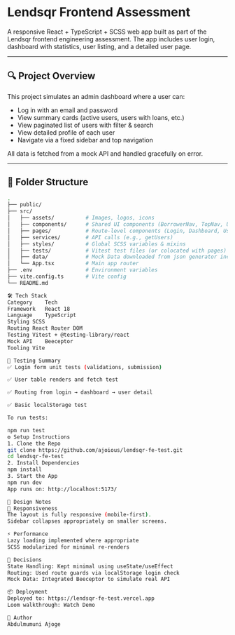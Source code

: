 # Lendsqr Frontend Assessment

A responsive React + TypeScript + SCSS web app built as part of the Lendsqr frontend engineering assessment. The app includes user login, dashboard with statistics, user listing, and a detailed user page.

---

## 🔍 Project Overview

This project simulates an admin dashboard where a user can:

- Log in with an email and password
- View summary cards (active users, users with loans, etc.)
- View paginated list of users with filter & search
- View detailed profile of each user
- Navigate via a fixed sidebar and top navigation

All data is fetched from a mock API and handled gracefully on error.

---

## 🧱 Folder Structure

```bash
.
├── public/
├── src/
│   ├── assets/          # Images, logos, icons
│   ├── components/      # Shared UI components (BorrowerNav, TopNav, UserAccountTable, UserSummary, etc.)
│   ├── pages/           # Route-level components (Login, Dashboard, UserDetails)
│   ├── services/        # API calls (e.g., getUsers)
│   ├── styles/          # Global SCSS variables & mixins
│   ├── tests/           # Vitest test files (or colocated with pages)
│   ├── data/            # Mock Data downloaded from json generator incase the end point could not be reached
│   └── App.tsx          # Main app router
├── .env                 # Environment variables
├── vite.config.ts       # Vite config
└── README.md

🛠️ Tech Stack
Category	Tech
Framework	React 18
Language	TypeScript
Styling	SCSS
Routing	React Router DOM
Testing	Vitest + @testing-library/react
Mock API	Beeceptor
Tooling	Vite

🧪 Testing Summary
✅ Login form unit tests (validations, submission)

✅ User table renders and fetch test

✅ Routing from login → dashboard → user detail

✅ Basic localStorage test

To run tests:

npm run test
⚙️ Setup Instructions
1. Clone the Repo
git clone https://github.com/ajoious/lendsqr-fe-test.git
cd lendsqr-fe-test
2. Install Dependencies
npm install
3. Start the App
npm run dev
App runs on: http://localhost:5173/

🎨 Design Notes
🔄 Responsiveness
The layout is fully responsive (mobile-first).
Sidebar collapses appropriately on smaller screens.

⚡ Performance
Lazy loading implemented where appropriate
SCSS modularized for minimal re-renders

🧠 Decisions
State Handling: Kept minimal using useState/useEffect
Routing: Used route guards via localStorage login check
Mock Data: Integrated Beeceptor to simulate real API

📦 Deployment
Deployed to: https://lendsqr-fe-test.vercel.app
Loom walkthrough: Watch Demo

🙋 Author
Abdulmumuni Ajoge
```

